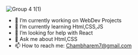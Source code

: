 
![Group 4 1(1)](https://user-images.githubusercontent.com/28594629/101653759-afc58f00-3a65-11eb-9bbd-544089723cbe.png)




- 🔭 I’m currently working on WebDev Projects
- 🌱 I’m currently learning Html,CSS,JS
- 🤔 I’m looking for help with React
- 💬 Ask me about Html,CSS
- 📫 How to reach me: Chambharem7@gmail.com
